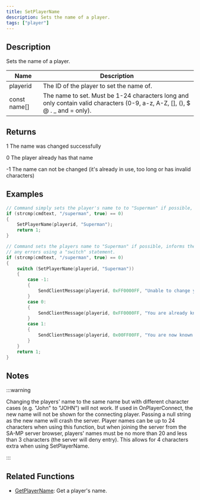 ```yaml
---
title: SetPlayerName
description: Sets the name of a player.
tags: ["player"]
---
```


## Description

Sets the name of a player.

| Name         | Description                                                                                                                    |
| ------------ | ------------------------------------------------------------------------------------------------------------------------------ |
| playerid     | The ID of the player to set the name of.                                                                                       |
| const name[] | The name to set. Must be 1-24 characters long and only contain valid characters (0-9, a-z, A-Z, [], (), \$ @ . \_ and = only). |

## Returns

1 The name was changed successfully

0 The player already has that name

-1 The name can not be changed (it's already in use, too long or has invalid characters)

## Examples

```c
// Command simply sets the player's name to to "Superman" if possible, with no error checking or messages.
if (strcmp(cmdtext, "/superman", true) == 0)
{
    SetPlayerName(playerid, "Superman");
    return 1;
}

// Command sets the players name to "Superman" if possible, informs the player of
// any errors using a "switch" statement.
if (strcmp(cmdtext, "/superman", true) == 0)
{
    switch (SetPlayerName(playerid, "Superman"))
    {
        case -1:
        {
            SendClientMessage(playerid, 0xFF0000FF, "Unable to change your name, someone else is known as 'Superman' already.");
        }
        case 0:
        {
            SendClientMessage(playerid, 0xFF0000FF, "You are already known as 'Superman'");
        }
        case 1:
        {
            SendClientMessage(playerid, 0x00FF00FF, "You are now known as 'Superman'");
        }
    }
    return 1;
}
```

## Notes

:::warning

Changing the players' name to the same name but with different character cases (e.g. "John" to "JOHN") will not work. If used in OnPlayerConnect, the new name will not be shown for the connecting player. Passing a null string as the new name will crash the server. Player names can be up to 24 characters when using this function, but when joining the server from the SA-MP server browser, players' names must be no more than 20 and less than 3 characters (the server will deny entry). This allows for 4 characters extra when using SetPlayerName.

:::

## Related Functions

- [GetPlayerName](GetPlayerName): Get a player's name.
